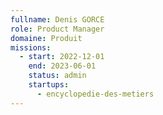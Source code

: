 ```yaml
---
fullname: Denis GORCE
role: Product Manager
domaine: Produit
missions:
  - start: 2022-12-01
    end: 2023-06-01
    status: admin
    startups:
      - encyclopedie-des-metiers
---
```

